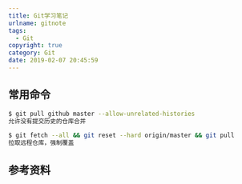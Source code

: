 ```yaml
---
title: Git学习笔记
urlname: gitnote
tags:
  - Git
copyright: true
category: Git
date: 2019-02-07 20:45:59
---
```


## 常用命令

```bash
$ git pull github master --allow-unrelated-histories
允许没有提交历史的仓库合并
```

```bash
$ git fetch --all && git reset --hard origin/master && git pull
拉取远程仓库，强制覆盖
```

<!-- more --> 

## 参考资料

